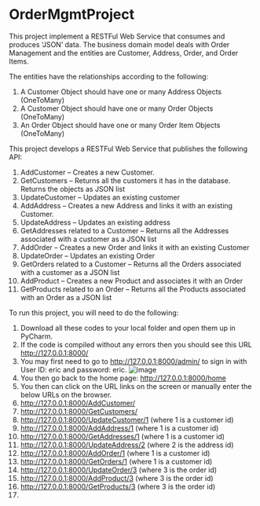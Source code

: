 # OrderMgmtProject
This project implement a RESTFul Web Service that consumes and produces ‘JSON’ data. The business domain model deals with Order Management and the entities are Customer, Address, Order, and Order Items.

The entities have the relationships according to the following:
1)	A Customer Object should have one or many Address Objects (OneToMany)
2)	A Customer Object should have one or many Order Objects (OneToMany)
3)	An Order Object should have one or many Order Item Objects (OneToMany)

This project develops a RESTFul Web Service that publishes the following API:
1)	AddCustomer – Creates a new Customer.
2)	GetCustomers – Returns all the customers it has in the database. Returns the objects as JSON list
3)	UpdateCustomer – Updates an existing customer
4)	AddAddress – Creates a new Address and links it with an existing Customer.
5)	UpdateAddress – Updates an existing address
6)	GetAddresses related to a Customer – Returns all the Addresses associated with a customer as a JSON list
7)	AddOrder – Creates a new Order and links it with an existing Customer
8)	UpdateOrder – Updates an existing Order
9)	GetOrders related to a Customer – Returns all the Orders associated with a customer as a JSON list
10)	AddProduct – Creates a new Product and associates it with an Order
11)	GetProducts related to an Order – Returns all the Products associated with an Order as a JSON list

To run this project, you will need to do the following:
1. Download all these codes to your local folder and open them up in PyCharm.
2. If the code is compiled without any errors then you should see this URL http://127.0.0.1:8000/
3. You may first need to go to http://127.0.0.1:8000/admin/ to sign in with User ID: eric and password: eric.
   ![image](https://github.com/user-attachments/assets/8eb5227e-343c-4560-a54c-79eeee0fd843)
4. You then go back to the home page: http://127.0.0.1:8000/home
5. You then can click on the URL links on the screen or manually enter the below URLs on the browser.
6. http://127.0.0.1:8000/AddCustomer/
7. http://127.0.0.1:8000/GetCustomers/
8. http://127.0.0.1:8000/UpdateCustomer/1  (where 1 is a customer id)
9. http://127.0.0.1:8000/AddAddress/1  (where 1 is a customer id)
10. http://127.0.0.1:8000/GetAddresses/1 (where 1 is a customer id)
11. http://127.0.0.1:8000/UpdateAddress/2 (where 2 is the address id)
12. http://127.0.0.1:8000/AddOrder/1   (where 1 is a customer id)
13. http://127.0.0.1:8000/GetOrders/1  (where 1 is a customer id)
14. http://127.0.0.1:8000/UpdateOrder/3 (where 3 is the order id)
15. http://127.0.0.1:8000/AddProduct/3 (where 3 is the order id)
16. http://127.0.0.1:8000/GetProducts/3  (where 3 is the order id)
17. 

